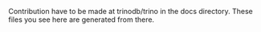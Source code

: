
Contribution have to be made at trinodb/trino in the docs directory. These files you see here are generated from there.

